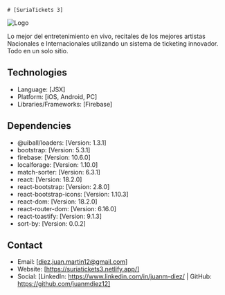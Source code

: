    # [SuriaTickets 3]

![Logo](public/img/suria_sin_fondo.png)

Lo mejor del entretenimiento en vivo, recitales de los mejores artistas Nacionales e Internacionales utilizando un sistema de ticketing innovador. Todo en un solo sitio.

## Technologies

- Language: [JSX]
- Platform: [iOS, Android, PC]
- Libraries/Frameworks: [Firebase]

## Dependencies

- @uiball/loaders: [Version: 1.3.1]
- bootstrap: [Version: 5.3.1]
- firebase: [Version: 10.6.0]
- localforage: [Version: 1.10.0]
- match-sorter: [Version: 6.3.1]
- react: [Version: 18.2.0]
- react-bootstrap: [Version: 2.8.0]
- react-bootstrap-icons: [Version: 1.10.3]
- react-dom: [Version: 18.2.0]
- react-router-dom: [Version: 6.16.0]
- react-toastify: [Version: 9.1.3]
- sort-by: [Version: 0.0.2]

## Contact

- Email: [diez.juan.martin12@gmail.com]
- Website: [https://suriatickets3.netlify.app/]
- Social: [LinkedIn: https://www.linkedin.com/in/juanm-diez/ | GitHub: https://github.com/juanmdiez12]